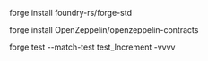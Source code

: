 


forge install foundry-rs/forge-std

forge install OpenZeppelin/openzeppelin-contracts

  forge test --match-test  test_Increment -vvvv
  
